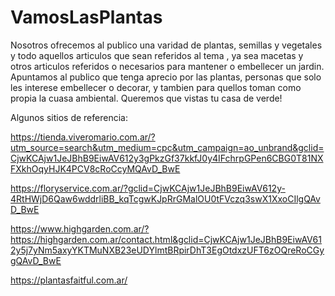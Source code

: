 # VamosLasPlantas

Nosotros ofrecemos al publico una varidad de plantas, semillas y vegetales y todo aquellos articulos que sean referidos al tema , ya sea macetas y otros articulos referidos o necesarios para mantener o embellecer un jardin. Apuntamos al publico que tenga aprecio por las plantas, personas que solo les interese embellecer o decorar, y tambien para quellos toman como propia la cuasa ambiental.
Queremos que vistas tu casa de verde! 

 Algunos sitios de referencia:

https://tienda.viveromario.com.ar/?utm_source=search&utm_medium=cpc&utm_campaign=ao_unbrand&gclid=CjwKCAjw1JeJBhB9EiwAV612y3gPkzGf37kkfJ0y4IFchrpGPen6CBG0T81NXFXkhOqyHJK4PCV8cRoCcyMQAvD_BwE

https://floryservice.com.ar/?gclid=CjwKCAjw1JeJBhB9EiwAV612y-4RtHWjD6Qaw6wddrliBB_kqTcgwKJpRrGMalOU0tFVczq3swX1XxoCIlgQAvD_BwE

https://www.highgarden.com.ar/?https://highgarden.com.ar/contact.html&gclid=CjwKCAjw1JeJBhB9EiwAV612y5j7yNm5axyYKTMuNXB23eUDYlmtBRpirDhT3EgOtdxzUFT6zOQreRoCGygQAvD_BwE

https://plantasfaitful.com.ar/
